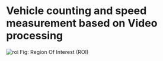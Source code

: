 # Vehicle counting and speed measurement based on Video processing

![roi](https://user-images.githubusercontent.com/29371886/56314362-adb70a00-6176-11e9-8456-484dbfa4b812.JPG)
Fig: Region Of Interest (ROI)
